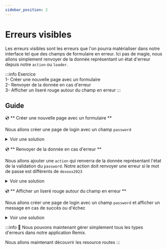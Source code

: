 ```yaml
---
sidebar_position: 2
---
```


# Erreurs visibles

Les erreurs visibles sont les erreurs que l'on pourra matérialiser dans notre interface tel que des champs de formulaire en erreur. Ici pas de magie, nous allons simplement renvoyer de la donnée représentant un état d'erreur depuis notre `action` ou `loader`.

:::info Exercice  
1- Créer une nouvelle page avec un formulaire  
2- Renvoyer de la donnée en cas d'erreur  
3- Afficher un liseré rouge autour du champ en erreur
:::

## Guide

💿 ** Créer une nouvelle page avec un formulaire **

Nous allons créer une page de login avec un champ `password`

<details>
  <summary>Voir une solution</summary>

```tsx title="app/routes/_layout.login.tsx"
export default function Login() {
  return (
    <div>
      <Form method="post">
        <div>
          <p>Authentification</p>
        </div>
        <label>
          Mot de passe: <input type="password" name="password" className="border-2" />
        </label>

        <button type="submit">Se connecter</button>
      </Form>
    </div>
  );
}
```

</details>

💿 ** Renvoyer de la donnée en cas d'erreur **

Nous allons ajouter une `action` qui renverra de la donnée représentant l'état de la validation du `password`. Notre action doit renvoyer une erreur si le mot de passe est différents de `devoxx2023`

<details>
  <summary>Voir une solution</summary>

```tsx title="app/routes/_layout.login.tsx"
const LoginRequestSchema = z.object({
  password: z.string().min(1),
});

type FormError = { errors: { username?: string[]; password?: string[] } };
export const action = async ({ request }: ActionArgs) => {
  const formData = await request.formData();
  const parsedResult = LoginRequestSchema.safeParse(Object.fromEntries(formData));
  if (!parsedResult.success) {
    return json<FormError>({ errors: parsedResult.error.formErrors.fieldErrors });
  }

  const { password } = parsedResult.data;
  if (password !== "devoxx2023") {
    return json<FormError>({ errors: { password: ["Invalid password"] } });
  }

  return json<FormError>({ errors: {} });
};
```

</details>

💿 ** Afficher un liseré rouge autour du champ en erreur **

Nous allons créer une page de login avec un champ `password` et afficher un message en cas de succès ou d'échec

<details>
  <summary>Voir une solution</summary>

```tsx title="app/routes/_layout.login.tsx"
export default function Login() {
  // highlight-next-line
  const data = useActionData<typeof action>();

  return (
    <div>
      <Form method="post">
        <div>
          <p>Authentification</p>
        </div>
        <label>
          Mot de passe:
          {/* highlight-next-line */}
          <input type="password" name="password" className={twMerge("border-2", data?.errors.password && "border-rose-500")} />
        </label>

        <button type="submit">Se connecter</button>
      </Form>

      {/* highlight-next-line */}
      {data ? <div>Resultat : {Object.keys(data.errors).length === 0 ? "succès" : "echec"}</div> : null}
    </div>
  );
}
```

</details>

:::info 👏 Nous pouvons maintenant gérer simplement tous les types d'erreurs dans notre application Remix.

Nous allons maintenant découvrir les resource routes
:::

